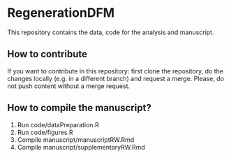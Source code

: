 # RegenerationDFM

This repository contains the data, code for the analysis and manuscript.

## How to contribute

If you want to contribute in this repository: first clone the repository, do the changes locally (e.g. in a different branch) and request a merge. Please, do not push content without a merge request.

## How to compile the manuscript?

1. Run code/dataPreparation.R
2. Run code/figures.R
3. Compile manuscript/manuscriptRW.Rmd
4. Compile manuscript/supplementaryRW.Rmd
